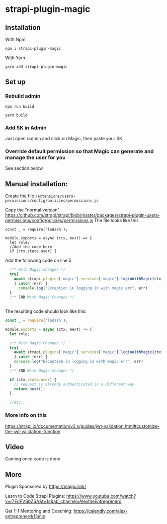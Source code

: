 # strapi-plugin-magic


## Installation

With Npm
``` 
npm i strapi-plugin-magic
```

With Yarn
```
yarn add strapi-plugin-magic

```

## Set up
### Rebuild admin
```
npm run build
```

```
yarn build
```

### Add SK in Admin
Just open /admin and click on Magic, then paste your SK

### Override default permission so that Magic can generate and manage the user for you
See section below

## Manual installation:
Create the file 
`/extensions/users-permissions/config/policies/permissions.js`

Copy the "normal version"
https://github.com/strapi/strapi/blob/master/packages/strapi-plugin-users-permissions/config/policies/permissions.js
The file looks like this
```
const _ = require('lodash');

module.exports = async (ctx, next) => {
  let role;
  //Add the code here
  if (ctx.state.user) {
```

Add the following code on line 5
```javascript
  /** With Magic Changes */
  try{
    await strapi.plugins['magic'].services['magic'].loginWithMagic(ctx)
    } catch (err) {
      console.log("Exception in logging in with magic err", err)
  }
  /** END With Magic Changes */
  
```

The resulting code should look like this:
```javascript
const _ = require('lodash');

module.exports = async (ctx, next) => {
  let role;

  /** With Magic Changes */
  try{
    await strapi.plugins['magic'].services['magic'].loginWithMagic(ctx)
    } catch (err) {
    console.log("Exception in logging in with magic err", err)
  }
  /** END With Magic Changes */

  if (ctx.state.user) {
    // request is already authenticated in a different way
    return next();
  }

  //etc...
```

### More info on this
https://strapi.io/documentation/v3.x/guides/jwt-validation.html#customize-the-jwt-validation-function

## Video
Coming once code is done

## More
Plugin Sponsored by
https://magic.link/

Learn to Code Strapi Plugins:
https://www.youtube.com/watch?v=r7EdFVSbZSA&t=1s&ab_channel=AlextheEntreprenerd

Get 1-1 Mentoring and Coaching:
https://calendly.com/alex-entreprenerd/15min
